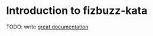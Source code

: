 # Introduction to fizbuzz-kata

TODO: write [great documentation](http://jacobian.org/writing/what-to-write/)
